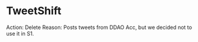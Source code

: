# TweetShift

Action: Delete
Reason: Posts tweets from DDAO Acc, but we decided not to use it in S1.